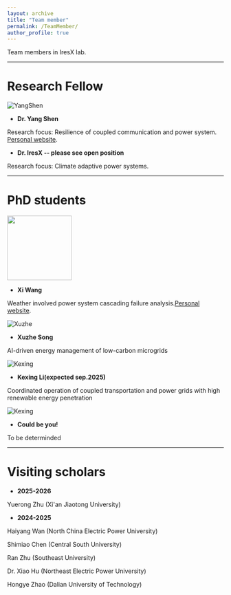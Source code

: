 ```yaml
---
layout: archive
title: "Team member"
permalink: /TeamMember/
author_profile: true
---
```

Team members in IresX lab.

---

# Research Fellow

![YangShen](https://JinZhaoTCD.github.io/images/image-alignment-150x150.jpg)
* **Dr. Yang Shen**

Research focus: Resilience of coupled communication and power system. [Personal website](https://scholar.google.com/citations?user=anzwlAMAAAAJ&hl=en).

* **Dr. IresX -- please see open position**

Research focus: Climate adaptive power systems.


---

# PhD students

<img src="https://JinZhaoTCD.github.io/images/XiWang.jpg" width="150" height="150"> 

* **Xi Wang**

Weather involved power system cascading failure analysis.[Personal website](https://scholar.google.com.hk/citations?user=qC4S5aEAAAAJ&hl=en).

![Xuzhe](https://JinZhaoTCD.github.io/images/image-alignment-150x150.jpg)
* **Xuzhe Song**

AI-driven energy management of low-carbon microgrids

![Kexing](https://JinZhaoTCD.github.io/images/image-alignment-150x150.jpg)
* **Kexing Li(expected sep.2025)**

Coordinated operation of coupled transportation and power grids with high renewable energy penetration

![Kexing](https://JinZhaoTCD.github.io/images/image-alignment-150x150.jpg)
* **Could be you!**

To be determinded


---

# Visiting scholars 

* **2025-2026**

Yuerong Zhu (Xi'an Jiaotong University)

* **2024-2025**

Haiyang Wan (North China Electric Power University)

Shimiao Chen (Central South University)

Ran Zhu (Southeast University)

Dr. Xiao Hu (Northeast Electric Power University)

Hongye Zhao (Dalian University of Technology)
